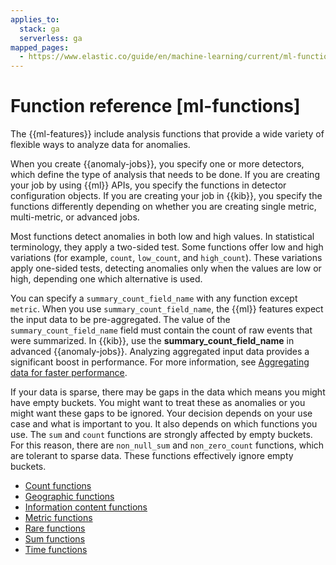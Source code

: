 ```yaml
---
applies_to:
  stack: ga
  serverless: ga
mapped_pages:
  - https://www.elastic.co/guide/en/machine-learning/current/ml-functions.html
---
```


# Function reference [ml-functions]

The {{ml-features}} include analysis functions that provide a wide variety of flexible ways to analyze data for anomalies.

When you create {{anomaly-jobs}}, you specify one or more detectors, which define the type of analysis that needs to be done. If you are creating your job by using {{ml}} APIs, you specify the functions in detector configuration objects. If you are creating your job in {{kib}}, you specify the functions differently depending on whether you are creating single metric, multi-metric, or advanced jobs.

Most functions detect anomalies in both low and high values. In statistical terminology, they apply a two-sided test. Some functions offer low and high variations (for example, `count`, `low_count`, and `high_count`). These variations apply one-sided tests, detecting anomalies only when the values are low or high, depending one which alternative is used.

You can specify a `summary_count_field_name` with any function except `metric`. When you use `summary_count_field_name`, the {{ml}} features expect the input data to be pre-aggregated. The value of the `summary_count_field_name` field must contain the count of raw events that were summarized. In {{kib}}, use the **summary_count_field_name** in advanced {{anomaly-jobs}}. Analyzing aggregated input data provides a significant boost in performance. For more information, see [Aggregating data for faster performance](ml-configuring-aggregation.md).

If your data is sparse, there may be gaps in the data which means you might have empty buckets. You might want to treat these as anomalies or you might want these gaps to be ignored. Your decision depends on your use case and what is important to you. It also depends on which functions you use. The `sum` and `count` functions are strongly affected by empty buckets. For this reason, there are `non_null_sum` and `non_zero_count` functions, which are tolerant to sparse data. These functions effectively ignore empty buckets.

* [Count functions](/reference/data-analysis/machine-learning/ml-count-functions.md)
* [Geographic functions](/reference/data-analysis/machine-learning/ml-geo-functions.md)
* [Information content functions](/reference/data-analysis/machine-learning/ml-info-functions.md)
* [Metric functions](/reference/data-analysis/machine-learning/ml-metric-functions.md)
* [Rare functions](/reference/data-analysis/machine-learning/ml-rare-functions.md)
* [Sum functions](/reference/data-analysis/machine-learning/ml-sum-functions.md)
* [Time functions](/reference/data-analysis/machine-learning/ml-time-functions.md)

